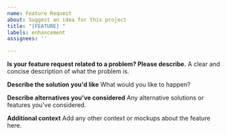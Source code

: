 ```yaml
---
name: Feature Request
about: Suggest an idea for this project
title: "[FEATURE] "
labels: enhancement
assignees: ''

---
```


**Is your feature request related to a problem? Please describe.**
A clear and concise description of what the problem is.

**Describe the solution you'd like**
What would you like to happen?

**Describe alternatives you've considered**
Any alternative solutions or features you've considered.

**Additional context**
Add any other context or mockups about the feature here.
